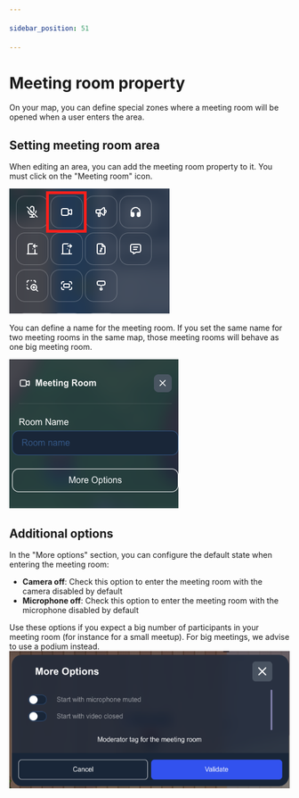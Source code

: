 ```yaml
---

sidebar_position: 51

---
```


# Meeting room property

On your map, you can define special zones where a meeting room will be opened when a user enters the area.

## Setting meeting room area

When editing an area, you can add the meeting room property to it. You must click on the "Meeting room" icon.

![](../../images/editor/meeting_room_property.png)

You can define a name for the meeting room. If you set the same name for two meeting rooms in the same map, those meeting rooms will behave as one big meeting room.

![](../../images/editor/meeting_room_detail.png)


## Additional options

In the "More options" section, you can configure the default state when entering the meeting room:

- **Camera off**: Check this option to enter the meeting room with the camera disabled by default
- **Microphone off**: Check this option to enter the meeting room with the microphone disabled by default

Use these options if you expect a big number of participants in your meeting room (for instance for a small meetup). For big meetings, we advise to use a podium instead.
![](../../images/editor/meeting_room_options.png)
